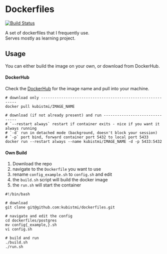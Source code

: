 # Dockerfiles
[![Build Status](https://dev.azure.com/MichalKubista/Dockerfiles/_apis/build/status/kubistmi.dockerfiles?branchName=master)](https://dev.azure.com/MichalKubista/Dockerfiles/_build/latest?definitionId=2&branchName=master)

A set of dockerfiles that I frequently use.  
Serves mostly as learning project.

## Usage
You can either build the image on your own, or download from DockerHub.

#### DockerHub
Check the [DockerHub](https://hub.docker.com/u/kubistmi) for the image name and pull into your machine.

```{bash}
# download only -----------------------------------------------------------
docker pull kubistmi/IMAGE_NAME

# download (if not already present) and run -------------------------------
# `--restart always` restart if container exits - nice if you want it always running
# `-d` run in detached mode (background, doesn't block your session)
# `-p` port bind, forward container port 5432 to local port 5433
docker run --restart always --name kubistmi/IMAGE_NAME -d -p 5433:5432
```

#### Own Build
1. Download the repo
1. navigate to the `Dockerfile` you want to use
1. rename `config_example.sh` to `config.sh` and edit
1. the `build.sh` script will build the docker image
1. the `run.sh` will start the container

```{bash}
#!/bin/bash

# download
git clone git@github.com:kubistmi/dockerfiles.git

# navigate and edit the config
cd dockerfiles/postgres
mv config{_example,}.sh
vi config.sh

# build and run
./build.sh
./run.sh
```
